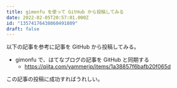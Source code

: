 ```yaml
---
title: gimonfu を使って GitHub から投稿してみる
date: 2022-02-05T20:57:01.000Z
id: "13574176438060491809"
draft: false
---
```

以下の記事を参考に記事を GitHub から投稿してみる。

- gimonfu で、はてなブログの記事を GitHub と同期する
  - https://qiita.com/yammerjp/items/1a38857f6bafb20f065d

この記事の投稿に成功すればうれしい。
